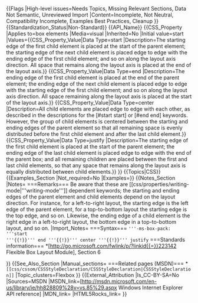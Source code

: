 {{Flags
|High-level issues=Needs Topics, Missing Relevant Sections, Data Not Semantic, Unreviewed Import
|Content=Incomplete, Not Neutral, Compatibility Incomplete, Examples Best Practices, Cleanup
}}
{{Standardization_Status|Non-Standard}}
{{API_Name}}
{{CSS_Property
|Applies to=box elements
|Media=visual
|Inherited=No
|Initial value=start
|Values={{CSS_Property_Value|Data Type=start |Description=The starting edge of the first child element is placed at the start of the parent element; the starting edge of the next child element is placed edge to edge with the ending edge of the first child element; and so on along the layout axis direction. All space that remains along the layout axis is placed at the end of the layout axis.}}
{{CSS_Property_Value|Data Type=end |Description=The ending edge of the first child element is placed at the end of the parent element; the ending edge of the next child element is placed edge to edge with the starting edge of the first child element; and so on along the layout axis direction. All space remaining along the layout axis is placed at the start of the layout axis.}}
{{CSS_Property_Value|Data Type=center |Description=All child elements are placed edge to edge with each other, as described in the descriptions for the [#start start] or [#end end] keywords. However, the group of child elements is centered between the starting and ending edges of the parent element so that all remaining space is evenly distributed before the first child element and after the last child element.}}
{{CSS_Property_Value|Data Type=justify |Description=The starting edge of the first child element is placed at the start of the parent element; the ending edge of the last child element is placed edge to edge with the end of the parent box; and all remaining children are placed between the first and last child elements, so that any space that remains along the layout axis is equally distributed between child elements.}}
}}
{{Topics|CSS}}
{{Examples_Section
|Not_required=No
|Examples=}}
{{Notes_Section
|Notes=
===Remarks===
Be aware that these are [[css/properties/writing-mode|'''writing-mode''']] dependent keywords; the starting and ending edges of the parent element and child elements depend on the layout direction. For instance, for a left-to-right layout, the starting edge is the left edge of the parent element, for a top-to-bottom layout the starting edge is the top edge, and so on. Likewise, the ending edge of a child element is the right edge in a left-to-right layout, the bottom edge in a top-to-bottom layout, and so on.
|Import_Notes=
===Syntax===
<code>'''-ms-box-pack: '''start '''{{!}}''' end '''{{!}}''' center '''{{!}}''' justify</code>
===Standards information===
*[http://go.microsoft.com/fwlink/p/?linkid{{=}}223142 Flexible Box Layout Module], Section 6


}}
{{See_Also_Section
|Manual_sections=
===Related pages (MSDN)===
*<code>[[css/cssom/CSSStyleDeclaration/CSSStyleDeclaration|CSSStyleDeclaration]]</code>
|Topic_clusters=Flexbox
}}
{{External_Attribution
|Is_CC-BY-SA=No
|Sources=MSDN
|MSDN_link=[http://msdn.microsoft.com/en-us/library/ie/hh828809%28v=vs.85%29.aspx Windows Internet Explorer API reference]
|MDN_link=
|HTML5Rocks_link=
}}